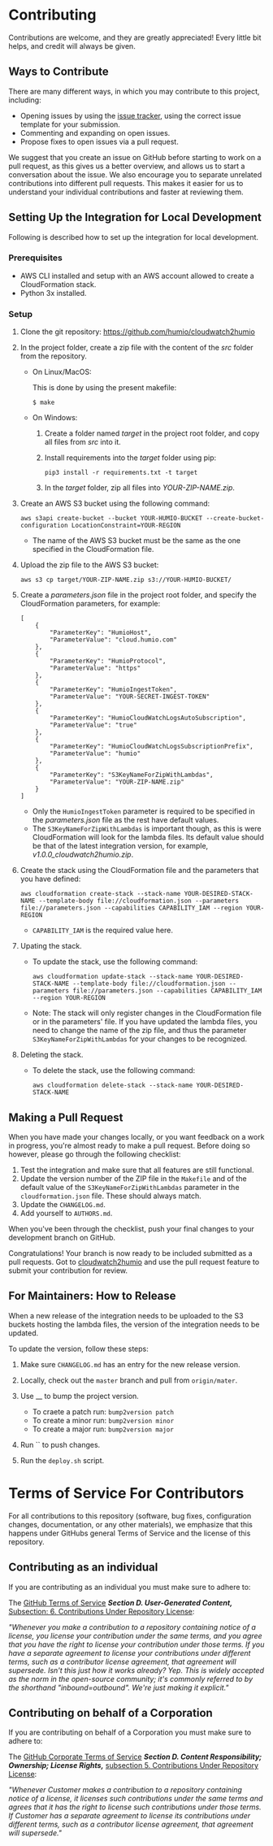 # Contributing
Contributions are welcome, and they are greatly appreciated! 
Every little bit helps, and credit will always be given.

## Ways to Contribute
There are many different ways, in which you may contribute to this project, including:

   * Opening issues by using the [issue tracker](https://link-to-issue-tracker.com), using the correct issue template for your submission.
   * Commenting and expanding on open issues.
   * Propose fixes to open issues via a pull request.

We suggest that you create an issue on GitHub before starting to work on a pull request, as this gives us a better overview, and allows us to start a conversation about the issue.
We also encourage you to separate unrelated contributions into different pull requests. This makes it easier for us to understand your individual contributions and faster at reviewing them.

## Setting Up the Integration for Local Development
Following is described how to set up the integration for local development. 

### Prerequisites

* AWS CLI installed and setup with an AWS account allowed to create a CloudFormation stack. 
* Python 3x installed.

### Setup

1. Clone the git repository: https://github.com/humio/cloudwatch2humio 

2. In the project folder, create a zip file with the content of the *src* folder from the repository.
    - On Linux/MacOS: 
      
      This is done by using the present makefile: 
      
      ```
      $ make
      ```

    - On Windows:

      1. Create a folder named *target* in the project root folder, and copy all files from *src* into it.

      2. Install requirements into the *target* folder using pip: 

            ```
            pip3 install -r requirements.txt -t target
            ```

      3. In the *target* folder, zip all files into *YOUR-ZIP-NAME.zip*. 

3. Create an AWS S3 bucket using the following command: 

    ```
    aws s3api create-bucket --bucket YOUR-HUMIO-BUCKET --create-bucket-configuration LocationConstraint=YOUR-REGION
    ```

    - The name of the AWS S3 bucket must be the same as the one specified in the CloudFormation file.

4. Upload the zip file to the AWS S3 bucket: 

    ```
    aws s3 cp target/YOUR-ZIP-NAME.zip s3://YOUR-HUMIO-BUCKET/
    ``` 

5. Create a *parameters.json* file in the project root folder, and specify the CloudFormation parameters, for example: 

    ```
    [
        { 
            "ParameterKey": "HumioHost", 
            "ParameterValue": "cloud.humio.com" 
        },
        { 
            "ParameterKey": "HumioProtocol", 
            "ParameterValue": "https" 
        },
        { 
            "ParameterKey": "HumioIngestToken", 
            "ParameterValue": "YOUR-SECRET-INGEST-TOKEN" 
        },
        { 
            "ParameterKey": "HumioCloudWatchLogsAutoSubscription", 
            "ParameterValue": "true" 
        },
        { 
            "ParameterKey": "HumioCloudWatchLogsSubscriptionPrefix", 
            "ParameterValue": "humio" 
        },
        {
            "ParameterKey": "S3KeyNameForZipWithLambdas",
            "ParameterValue": "YOUR-ZIP-NAME.zip"
        }
    ]
    ```

    - Only the  `HumioIngestToken` parameter is required to be specified in the *parameters.json* file as the rest have default values.
    - The `S3KeyNameForZipWithLambdas` is important though, as this is were CloudFormation will look for the lambda files. Its default value should be that of the latest integration version, for example, *v1.0.0_cloudwatch2humio.zip*.

6. Create the stack using the CloudFormation file and the parameters that you have defined: 

    ```
    aws cloudformation create-stack --stack-name YOUR-DESIRED-STACK-NAME --template-body file://cloudformation.json --parameters file://parameters.json --capabilities CAPABILITY_IAM --region YOUR-REGION
    ```

    - `CAPABILITY_IAM` is the required value here. 

7. Upating the stack.

    - To update the stack, use the following command: 
    
        ```
        aws cloudformation update-stack --stack-name YOUR-DESIRED-STACK-NAME --template-body file://cloudformation.json --parameters file://parameters.json --capabilities CAPABILITY_IAM --region YOUR-REGION
        ```

    - Note: The stack will only register changes in the CloudFormation file or in the parameters' file. If you have updated the lambda files, you need to change the name of the zip file, and thus the parameter `S3KeyNameForZipWithLambdas` for your changes to be recognized.

8. Deleting the stack.

    - To delete the stack, use the following command:

        ```
        aws cloudformation delete-stack --stack-name YOUR-DESIRED-STACK-NAME
        ```

## Making a Pull Request
When you have made your changes locally, or you want feedback on a work in progress, you're almost ready to make a pull request. Before doing so however, please go through the following checklist:

1. Test the integration and make sure that all features are still functional.
2. Update the version number of the ZIP file in the `Makefile` and of the default value of the `S3KeyNameForZipWithLambdas` parameter in the `cloudformation.json` file. These should always match.
3. Update the `CHANGELOG.md`.
3. Add yourself to `AUTHORS.md`.

When you've been through the checklist, push your final changes to your development branch on GitHub.

Congratulations! Your branch is now ready to be included submitted as a pull requests. Got to [cloudwatch2humio](https://github.com/humio/cloudwatch2humio) and use the pull request feature to submit your contribution for review.

## For Maintainers: How to Release
When a new release of the integration needs to be uploaded to the S3 buckets hosting the lambda files, the version of the integration needs to be updated.

To update the version, follow these steps:

1. Make sure `CHANGELOG.md` has an entry for the new release version.
2. Locally, check out the `master` branch and pull from `origin/mater`.
3. Use __ to bump the project version.

    * To craete a patch run: `bump2version patch`
    * To create a minor run: `bump2version minor`
    * To create a major run: `bump2version major`

4. Run `` to push changes.
5. Run the `deploy.sh` script. 

Terms of Service For Contributors
=================================
For all contributions to this repository (software, bug fixes, configuration changes, documentation, or any other materials), we emphasize that this happens under GitHubs general Terms of Service and the license of this repository.

## Contributing as an individual
If you are contributing as an individual you must make sure to adhere to:

The [GitHub Terms of Service](https://help.github.com/en/github/site-policy/github-terms-of-service) __*Section D. User-Generated Content,*__ [Subsection: 6. Contributions Under Repository License](https://help.github.com/en/github/site-policy/github-terms-of-service#6-contributions-under-repository-license):

_"Whenever you make a contribution to a repository containing notice of a license, you license your contribution under the same terms, and you agree that you have the right to license your contribution under those terms. If you have a separate agreement to license your contributions under different terms, such as a contributor license agreement, that agreement will supersede.
Isn't this just how it works already? Yep. This is widely accepted as the norm in the open-source community; it's commonly referred to by the shorthand "inbound=outbound". We're just making it explicit."_

## Contributing on behalf of a Corporation
If you are contributing on behalf of a Corporation you must make sure to adhere to:

The [GitHub Corporate Terms of Service](https://help.github.com/en/github/site-policy/github-corporate-terms-of-service) _**Section D. Content Responsibility; Ownership; License Rights,**_ [subsection 5. Contributions Under Repository License](https://help.github.com/en/github/site-policy/github-corporate-terms-of-service#5-contributions-under-repository-license):

_"Whenever Customer makes a contribution to a repository containing notice of a license, it licenses such contributions under the same terms and agrees that it has the right to license such contributions under those terms. If Customer has a separate agreement to license its contributions under different terms, such as a contributor license agreement, that agreement will supersede."_